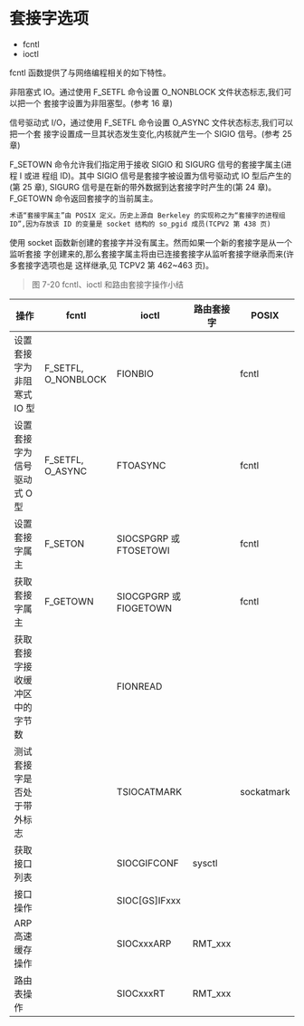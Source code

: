 # 套接字选项

- fcntl
- ioctl

fcntl 函数提供了与网络编程相关的如下特性。

非阻塞式 IO。通过使用 F_SETFL 命令设置 O_NONBLOCK 文件状态标志,我们可以把一个
套接字设置为非阻塞型。(参考 16 章)

信号驱动式 I/O，通过使用 F_SETFL 命令设置 O_ASYNC 文件状态标志,我们可以把一个套
接字设置成一旦其状态发生变化,内核就产生一个 SIGIO 信号。(参考 25 章)

F_SETOWN 命令允许我们指定用于接收 SIGIO 和 SIGURG 信号的套接字属主(进程 I 或进
程组 ID)。其中 SIGIO 信号是套接字被设置为信号驱动式 IO 型后产生的(第 25 章),
SIGURG 信号是在新的带外数据到达套接字时产生的(第 24 章)。F_GETOWN 命令返回套接字的当前属主。

```txt
术语“套接宇属主”由 POSIX 定义。历史上源自 Berkeley 的实现称之为“套接字的进程组
ID”,因为存放该 ID 的变量是 socket 结构的 so_pgid 成员(TCPV2 第 438 页)
```

使用 socket 函数新创建的套接字并没有属主。然而如果一个新的套接字是从一个监听套接
字创建来的,那么套接字属主将由已连接套接字从监听套接字继承而来(许多套接字选项也是
这样继承,见 TCPV2 第 462~463 页)。

> 图 7-20 fcntl、ioctl 和路由套接字操作小结

| 操作                           | fcntl               | ioctl                  | 路由套接字 | POSIX      |
| ------------------------------ | ------------------- | ---------------------- | ---------- | ---------- |
| 设置套接字为非阻寒式 IO 型     | F_SETFL, O_NONBLOCK | FIONBIO                |            | fcntl      |
| 设置套接字为信号驱动式 O 型    | F_SETFL, O_ASYNC    | FTOASYNC               |            | fcntl      |
| 设置套接字属主                 | F_SETON             | SIOCSPGRP 或 FTOSETOWI |            | fcntl      |
| 获取套接字属主                 | F_GETOWN            | SIOCGPGRP 或 FIOGETOWN |            | fcntl      |
| 获取套接字接收缓冲区中的字节数 |                     | FIONREAD               |            |            |
| 测试套接字是否处于带外标志     |                     | TSIOCATMARK            |            | sockatmark |
| 获取接口列表                   |                     | SIOCGIFCONF            | sysctl     |            |
| 接口操作                       |                     | SIOC[GS]IFxxx          |            |            |
| ARP 高速缓存操作               |                     | SIOCxxxARP             | RMT_xxx    |            |
| 路由表操作                     |                     | SIOCxxxRT              | RMT_xxx    |            |
